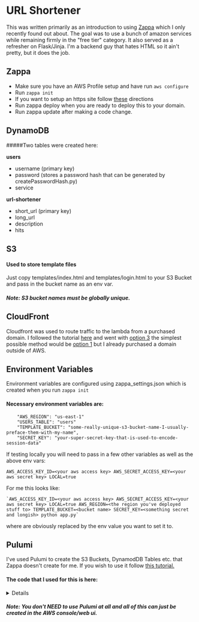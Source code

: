 
# URL Shortener

This was written primarily as an introduction to using [Zappa](https://github.com/zappa/Zappa) which I only recently found out about. The goal was to use a bunch of amazon services while remaining firmly in the "free tier" category. It also served as a refresher on Flask/Jinja. I'm a backend guy that hates HTML so it ain't pretty, but it does the job. 


## Zappa
- Make sure you have an AWS Profile setup and have run `aws configure`
- Run `zappa init`
- If you want to setup an https site follow [these](https://github.com/zappa/Zappa#deploying-to-a-domain-with-aws-certificate-manager) directions
- Run zappa deploy <env> when you are ready to deploy this to your domain. 
- Run zappa update <env> after making a code change. 

## DynamoDB
#####Two tables were created here: 

<b> users </b>
- username (primary key)
- password (stores a password hash that can be generated by createPasswordHash.py)
- service

<b> url-shortener </b>
- short_url (primary key)
- long_url
- description
- hits

## S3
#### Used to store template files
Just copy templates/index.html and templates/login.html to your S3 Bucket and pass in the bucket name as an env var. 
   ##### Note: S3 bucket names must be globally unique.

## CloudFront 
Cloudfront was used to route traffic to the lambda from a purchased domain. I followed the tutorial [here](https://romandc.com/zappa-django-guide/walk_domain/) and went with [option 3](https://romandc.com/zappa-django-guide/walk_domain/#other-service-providers) the simplest possible method would be [option 1](https://romandc.com/zappa-django-guide/walk_domain/#option-1-route53-and-acm) but I already purchased a domain outside of AWS.
	 
## Environment Variables

Environment variables are configured using zappa_settings.json which is created when you run `zappa init` 

#### Necessary environment variables are:
	
		"AWS_REGION": "us-east-1"
		"USERS_TABLE": "users"
		"TEMPLATE_BUCKET": "some-really-unique-s3-bucket-name-I-usually-preface-them-with-my-name",
		"SECRET_KEY": "your-super-secret-key-that-is-used-to-encode-session-data"

If testing locally you will need to pass in a few other variables as well as the above env vars:

	AWS_ACCESS_KEY_ID=<your aws access key> AWS_SECRET_ACCESS_KEY=<your aws secret key> LOCAL=true 
	

For me this looks like:

	`AWS_ACCESS_KEY_ID=<your aws access key> AWS_SECRET_ACCESS_KEY=<your aws secret key> LOCAL=true AWS_REGION=<the region you've deployed stuff to> TEMPLATE_BUCKET=<bucket name> SECRET_KEY=<something secret and longish> python app.py`

where <These> are obviously replaced by the env value you want to set it to.

## Pulumi

   I've used Pulumi to create the S3 Buckets, DynamodDB Tables etc. that Zappa doesn't create for 
	me. If you wish to use it follow [this tutorial.](https://www.pulumi.com/docs/clouds/aws/get-started/) 

#### The code that I used for this is here:
		
<details>
		
```python
	"""An AWS Python Pulumi program"""

	import pulumi
	import os
	import pulumi_aws as aws
	from werkzeug.security import generate_password_hash

	bucket_name = os.getenv('TEMPLATE_BUCKET') or 'templates'
	links_table_name = os.getenv('LINKS_TABLE') or 'links'
	users_table_name = os.getenv('USERS_TABLE') or 'users'
	username = os.getenv('USERNAME') or 'test'
	password = os.getenv('PASSWORD') or 'password'

	mainPage = pulumi.asset.FileAsset('../templates/index.html')
	loginPage = pulumi.asset.FileAsset('../templates/login.html')


	# Create an AWS resource (S3 Bucket)
	bucket = aws.s3.Bucket(bucket_name, bucket=bucket_name)
	mainPage_s3 = aws.s3.BucketObject("index.html",
		bucket=bucket.id,
		source=mainPage)

	loginPage_s3 = aws.s3.BucketObject("login.html",
		bucket=bucket.id,
		source=loginPage)

	# Export the name of the bucket
	pulumi.export('bucket_name', bucket.bucket)


	url_shortener_table = aws.dynamodb.Table(links_table_name,
		name=links_table_name,
		attributes=[
			aws.dynamodb.TableAttributeArgs(
				name="short_url",
				type="S",
			),		   
		],
		billing_mode="PROVISIONED",
		hash_key="short_url",
		read_capacity=1,
		write_capacity=1)

	link = aws.dynamodb.TableItem(
		"example-link", 
		table_name=url_shortener_table.name, 
		hash_key=url_shortener_table.hash_key, 
		item="""{
			"short_url": {"S": "g"},
			"long_url": {"S": "google.com"},
			"hits": {"N": "10"},
			"description": {"S": "It is google..."}
			}"""
		)

	users_table = aws.dynamodb.Table(users_table_name,
		name=users_table_name,
		attributes=[
			aws.dynamodb.TableAttributeArgs(
				name="username",
				type="S",
			),		   
		],
		billing_mode="PROVISIONED",
		hash_key="username",
		read_capacity=1,
		write_capacity=1)

	password = generate_password_hash(password)
	item = f'{{"username": {{"S": "{username}"}}, "password": {{"S": "{password}"}}, "service": {{"S": "url-shortener"}}}}'

	user = aws.dynamodb.TableItem(
		"example-user", 
		table_name=users_table.name, 
		hash_key=users_table.hash_key, 
		item=item
		)

	pulumi.export(users_table_name, users_table.name)
```
</details>
	
##### Note: You don't NEED to use Pulumi at all and all of this can just be created in the AWS console/web ui.
